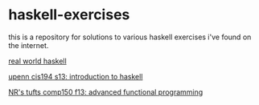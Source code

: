 # haskell-exercises
this is a repository for solutions to various haskell exercises i've found on the internet.

[real world haskell](http://book.realworldhaskell.org/read/ "Real World Haskell") 

[upenn cis194 s13: introduction to haskell](https://www.seas.upenn.edu/~cis194/spring13/lectures.html "CIS 194 - Lectures & Assignments")

[NR's tufts comp150 f13: advanced functional programming](https://github.com/nrnrnr/comp150fp-2013f "Norman Ramsey's Advanced Functional Programming")
